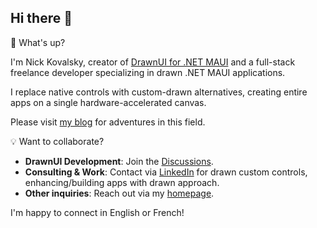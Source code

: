 ## Hi there 👋

🚀 What's up?  

I'm Nick Kovalsky, creator of [DrawnUI for .NET MAUI](https://drawnui.net) and a full-stack freelance developer specializing in drawn .NET MAUI applications.  

I replace native controls with custom-drawn alternatives, creating entire apps on a single hardware-accelerated canvas.

Please visit [my blog](https://taublast.github.io/) for adventures in this field.  

💡 Want to collaborate?

* **DrawnUI Development**: Join the [Discussions](https://github.com/taublast/DrawnUi/discussions).
* **Consulting & Work**: Contact via [LinkedIn](https://www.linkedin.com/in/nick-kovalsky-92a770174/) for drawn custom controls, enhancing/building apps with drawn approach.
* **Other inquiries**: Reach out via my [homepage](https://taublast.github.io/about).
  
I'm happy to connect in English or French!
